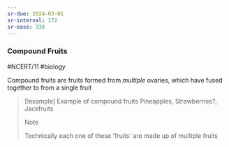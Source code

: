 ```yaml
---
sr-due: 2024-03-01
sr-interval: 172
sr-ease: 330
---
```

### Compound Fruits
#NCERT/11 #biology 

Compound fruits are fruits formed from *multiple* ovaries, which have fused together to from a single fruit

> [!example] Example of compound fruits
> Pineapples, Strawberries?, Jackfruits
> > [!note]
> > Technically each one of these 'fruits' are made up of multiple fruits
